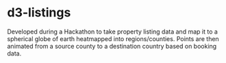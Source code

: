 # d3-listings

Developed during a Hackathon to take property listing data and map it to a spherical globe of earth heatmapped into regions/counties. Points are then animated from a source county to a destination country based on booking data.
